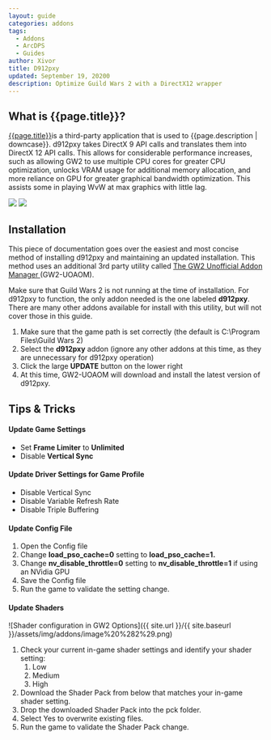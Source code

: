 ```yaml
---
layout: guide
categories: addons
tags:
  - Addons
  - ArcDPS
  - Guides
author: Xivor
title: D912pxy
updated: September 19, 20200
description: Optimize Guild Wars 2 with a DirectX12 wrapper
---
```


## What is {{page.title}}?

[{{page.title}}](https://github.com/megai2/d912pxy)is a third-party application that is used to {{page.description | downcase}}.<!--more-->  d912pxy takes DirectX 9 API calls and translates them into DirectX 12 API calls. This allows for considerable performance increases, such as allowing GW2 to use multiple CPU cores for greater CPU optimization, unlocks VRAM usage for additional memory allocation, and more reliance on GPU for greater graphical bandwidth optimization. This assists some in playing WvW at max graphics with little lag.

[![](http://img.youtube.com/vi/zVRqB-vyfI0/0.jpg)](http://www.youtube.com/watch?v=zVRqB-vyfI0 "")
[![](http://img.youtube.com/vi/VMJga6mdRU4/0.jpg)](http://www.youtube.com/watch?v=VMJga6mdRU4 "")

## Installation

This piece of documentation goes over the easiest and most concise method of installing d912pxy and maintaining an updated installation. This method uses an additional 3rd party utility called [The GW2 Unofficial Addon Manager ](https://github.com/fmmmlee/GW2-Addon-Manager)(GW2-UOAOM). 


Make sure that Guild Wars 2 is not running at the time of installation. For d912pxy to function, the only addon needed is the one labeled **d912pxy**. There are many other addons available for install with this utility, but will not cover those in this guide.

1. Make sure that the game path is set correctly (the default is C:\Program Files\Guild Wars 2)
2. Select the **d912pxy** addon (ignore any other addons at this time, as they are unnecessary for d912pxy operation)
3. Click the large **UPDATE** button on the lower right
4. At this time, GW2-UOAOM will download and install the latest version of d912pxy. 

## Tips & Tricks

#### Update Game Settings

* Set **Frame Limiter** to **Unlimited**
* Disable **Vertical Sync**

#### Update Driver Settings for Game Profile

* Disable Vertical Sync
* Disable Variable Refresh Rate
* Disable Triple Buffering

#### Update Config File

1. Open the Config file
2. Change **load\_pso\_cache=0** setting to **load\_pso\_cache=1.**
3. Change **nv\_disable\_throttle=0** setting to **nv\_disable\_throttle=1** if using an NVidia GPU
4. Save the Config file
5. Run the game to validate the setting change.

#### Update Shaders

![Shader configuration in GW2 Options]({{ site.url }}/{{ site.baseurl }}/assets/img/addons/image%20%282%29.png)

1. Check your current in-game shader settings and identify your shader setting:
   1. Low
   2. Medium
   3. High
2. Download the Shader Pack from below that matches your in-game shader setting.
3. Drop the downloaded Shader Pack into the pck folder.
4. Select Yes to overwrite existing files.
5. Run the game to validate the Shader Pack change.


